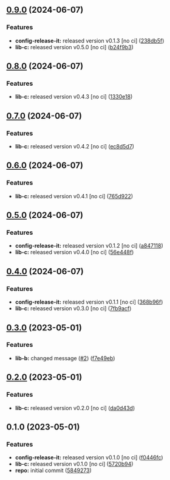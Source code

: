 

## [0.9.0](https://github.com/quannt-paypay/monorepo-semantic-releases/compare/@mono/lib-b-v0.8.0...@mono/lib-b-v0.9.0) (2024-06-07)


### Features

* **config-release-it:** released version v0.1.3 [no ci] ([238db5f](https://github.com/quannt-paypay/monorepo-semantic-releases/commit/238db5f80c4c5ed9a60f13e86b33dbc7a72ad714))
* **lib-c:** released version v0.5.0 [no ci] ([b24f9b3](https://github.com/quannt-paypay/monorepo-semantic-releases/commit/b24f9b3392736e35e6a25d53850d9ccefb43c04c))

## [0.8.0](https://github.com/quannt-paypay/monorepo-semantic-releases/compare/@mono/lib-b-v0.7.0...@mono/lib-b-v0.8.0) (2024-06-07)


### Features

* **lib-c:** released version v0.4.3 [no ci] ([1330e18](https://github.com/quannt-paypay/monorepo-semantic-releases/commit/1330e1829567ef3caf9a9e029d3085fe0320d2b9))

## [0.7.0](https://github.com/quannt-paypay/monorepo-semantic-releases/compare/@mono/lib-b-v0.6.0...@mono/lib-b-v0.7.0) (2024-06-07)


### Features

* **lib-c:** released version v0.4.2 [no ci] ([ec8d5d7](https://github.com/quannt-paypay/monorepo-semantic-releases/commit/ec8d5d779cee3c40f4c9f4c27ed99b3d77568aa7))

## [0.6.0](https://github.com/quannt-paypay/monorepo-semantic-releases/compare/@mono/lib-b-v0.5.0...@mono/lib-b-v0.6.0) (2024-06-07)


### Features

* **lib-c:** released version v0.4.1 [no ci] ([765d922](https://github.com/quannt-paypay/monorepo-semantic-releases/commit/765d922921eddb9cda74b1b82158b87f6918e41b))

## [0.5.0](https://github.com/quannt-paypay/monorepo-semantic-releases/compare/@mono/lib-b-v0.4.0...@mono/lib-b-v0.5.0) (2024-06-07)


### Features

* **config-release-it:** released version v0.1.2 [no ci] ([a847118](https://github.com/quannt-paypay/monorepo-semantic-releases/commit/a84711814f2e20eb0ac8bd8d2e4e10a616ce54a8))
* **lib-c:** released version v0.4.0 [no ci] ([56e448f](https://github.com/quannt-paypay/monorepo-semantic-releases/commit/56e448f3cad7c422e322d84f386713d50880336c))

## [0.4.0](https://github.com/quannt-paypay/monorepo-semantic-releases/compare/@mono/lib-b-v0.3.0...@mono/lib-b-v0.4.0) (2024-06-07)


### Features

* **config-release-it:** released version v0.1.1 [no ci] ([368b96f](https://github.com/quannt-paypay/monorepo-semantic-releases/commit/368b96ff78be2b87952648add6ad93d0490f183f))
* **lib-c:** released version v0.3.0 [no ci] ([7fb9acf](https://github.com/quannt-paypay/monorepo-semantic-releases/commit/7fb9acf659b61eb7e35ad75f653788f3a520f134))

## [0.3.0](https://github.com/b12k/monorepo-semantic-releases/compare/@mono/lib-b-v0.2.0...@mono/lib-b-v0.3.0) (2023-05-01)


### Features

* **lib-b:** changed message ([#2](https://github.com/b12k/monorepo-semantic-releases/issues/2)) ([f7e49eb](https://github.com/b12k/monorepo-semantic-releases/commit/f7e49ebb1adf117c2ef5b720bafef6f974872229))

## [0.2.0](https://github.com/b12k/monorepo-semantic-releases/compare/@mono/lib-b-v0.1.0...@mono/lib-b-v0.2.0) (2023-05-01)


### Features

* **lib-c:** released version v0.2.0 [no ci] ([da0d43d](https://github.com/b12k/monorepo-semantic-releases/commit/da0d43d9539c6482a3b5b3b7fc1e993724cee886))

## 0.1.0 (2023-05-01)


### Features

* **config-release-it:** released version v0.1.0 [no ci] ([f0446fc](https://github.com/b12k/monorepo-semantic-releases/commit/f0446fc59c62a71c8d9847d38f6de84f001540ad))
* **lib-c:** released version v0.1.0 [no ci] ([5720b94](https://github.com/b12k/monorepo-semantic-releases/commit/5720b9478083eda6a67a39ca8bfb6dbe2e7d97b0))
* **repo:** initial commit ([5849273](https://github.com/b12k/monorepo-semantic-releases/commit/58492737f01fe3a2fd98e0b2b3c0646e6850a8db))